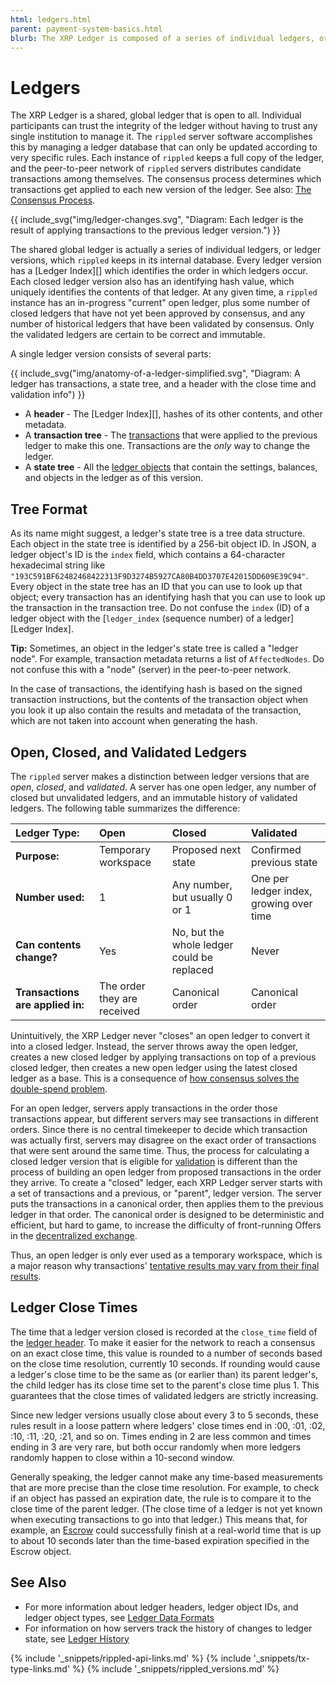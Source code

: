 ```yaml
---
html: ledgers.html
parent: payment-system-basics.html
blurb: The XRP Ledger is composed of a series of individual ledgers, or ledger versions, which rippled keeps in its internal database. Learn about the structure and contents of these ledgers.
---
```

# Ledgers

The XRP Ledger is a shared, global ledger that is open to all. Individual participants can trust the integrity of the ledger without having to trust any single institution to manage it. The `rippled` server software accomplishes this by managing a ledger database that can only be updated according to very specific rules. Each instance of `rippled` keeps a full copy of the ledger, and the peer-to-peer network of `rippled` servers distributes candidate transactions among themselves. The consensus process determines which transactions get applied to each new version of the ledger. See also: [The Consensus Process](consensus.html).

{{ include_svg("img/ledger-changes.svg", "Diagram: Each ledger is the result of applying transactions to the previous ledger version.") }}

The shared global ledger is actually a series of individual ledgers, or ledger versions, which `rippled` keeps in its internal database. Every ledger version has a [Ledger Index][] which identifies the order in which ledgers occur. Each closed ledger version also has an identifying hash value, which uniquely identifies the contents of that ledger. At any given time, a `rippled` instance has an in-progress "current" open ledger, plus some number of closed ledgers that have not yet been approved by consensus, and any number of historical ledgers that have been validated by consensus. Only the validated ledgers are certain to be correct and immutable.

A single ledger version consists of several parts:

{{ include_svg("img/anatomy-of-a-ledger-simplified.svg", "Diagram: A ledger has transactions, a state tree, and a header with the close time and validation info") }}

* A **header** - The [Ledger Index][], hashes of its other contents, and other metadata.
* A **transaction tree** - The [transactions](transaction-formats.html) that were applied to the previous ledger to make this one. Transactions are the _only_ way to change the ledger.
* A **state tree** - All the [ledger objects](ledger-object-types.html) that contain the settings, balances, and objects in the ledger as of this version.


## Tree Format

As its name might suggest, a ledger's state tree is a tree data structure. Each object in the state tree is identified by a 256-bit object ID. In JSON, a ledger object's ID is the `index` field, which contains a 64-character hexadecimal string like `"193C591BF62482468422313F9D3274B5927CA80B4DD3707E42015DD609E39C94"`. Every object in the state tree has an ID that you can use to look up that object; every transaction has an identifying hash that you can use to look up the transaction in the transaction tree. Do not confuse the `index` (ID) of a ledger object with the [`ledger_index` (sequence number) of a ledger][Ledger Index].

**Tip:** Sometimes, an object in the ledger's state tree is called a "ledger node". For example, transaction metadata returns a list of `AffectedNodes`. Do not confuse this with a "node" (server) in the peer-to-peer network.

In the case of transactions, the identifying hash is based on the signed transaction instructions, but the contents of the transaction object when you look it up also contain the results and metadata of the transaction, which are not taken into account when generating the hash.

## Open, Closed, and Validated Ledgers

The `rippled` server makes a distinction between ledger versions that are _open_, _closed_, and _validated_. A server has one open ledger, any number of closed but unvalidated ledgers, and an immutable history of validated ledgers. The following table summarizes the difference:

| Ledger Type:                     | Open                        | Closed                                     | Validated |
|:---------------------------------|:----------------------------|:-------------------------------------------|:--|
| **Purpose:**                     | Temporary workspace         | Proposed next state                        | Confirmed previous state |
| **Number used:**                 | 1                           | Any number, but usually 0 or 1             | One per ledger index, growing over time |
| **Can contents change?**         | Yes                         | No, but the whole ledger could be replaced | Never |
| **Transactions are applied in:** | The order they are received | Canonical order                            | Canonical order |

Unintuitively, the XRP Ledger never "closes" an open ledger to convert it into a closed ledger. Instead, the server throws away the open ledger, creates a new closed ledger by applying transactions on top of a previous closed ledger, then creates a new open ledger using the latest closed ledger as a base. This is a consequence of [how consensus solves the double-spend problem](consensus-principles-and-rules.html#simplifying-the-problem).

For an open ledger, servers apply transactions in the order those transactions appear, but different servers may see transactions in different orders. Since there is no central timekeeper to decide which transaction was actually first, servers may disagree on the exact order of transactions that were sent around the same time. Thus, the process for calculating a closed ledger version that is eligible for [validation](consensus.html#validation) is different than the process of building an open ledger from proposed transactions in the order they arrive. To create a "closed" ledger, each XRP Ledger server starts with a set of transactions and a previous, or "parent", ledger version. The server puts the transactions in a canonical order, then applies them to the previous ledger in that order. The canonical order is designed to be deterministic and efficient, but hard to game, to increase the difficulty of front-running Offers in the [decentralized exchange](decentralized-exchange.html).

Thus, an open ledger is only ever used as a temporary workspace, which is a major reason why transactions' [tentative results may vary from their final results](finality-of-results.html).

## Ledger Close Times

The time that a ledger version closed is recorded at the `close_time` field of the [ledger header](ledger-header.html). To make it easier for the network to reach a consensus on an exact close time, this value is rounded to a number of seconds based on the close time resolution, currently 10 seconds. If rounding would cause a ledger's close time to be the same as (or earlier than) its parent ledger's, the child ledger has its close time set to the parent's close time plus 1. This guarantees that the close times of validated ledgers are strictly increasing. <!-- STYLE_OVERRIDE: a number of -->

Since new ledger versions usually close about every 3 to 5 seconds, these rules result in a loose pattern where ledgers' close times end in :00, :01, :02, :10, :11, :20, :21, and so on. Times ending in 2 are less common and times ending in 3 are very rare, but both occur randomly when more ledgers randomly happen to close within a 10-second window.

Generally speaking, the ledger cannot make any time-based measurements that are more precise than the close time resolution. For example, to check if an object has passed an expiration date, the rule is to compare it to the close time of the parent ledger. (The close time of a ledger is not yet known when executing transactions to go into that ledger.) This means that, for example, an [Escrow](escrow.html) could successfully finish at a real-world time that is up to about 10 seconds later than the time-based expiration specified in the Escrow object.


## See Also

- For more information about ledger headers, ledger object IDs, and ledger object types, see [Ledger Data Formats](ledger-data-formats.html)
- For information on how servers track the history of changes to ledger state, see [Ledger History](ledger-history.html)


<!--{# common link defs #}-->
{% include '_snippets/rippled-api-links.md' %}
{% include '_snippets/tx-type-links.md' %}
{% include '_snippets/rippled_versions.md' %}
